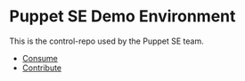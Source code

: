 Puppet SE Demo Environment
==========================

This is the control-repo used by the Puppet SE team. 

* [Consume](docs/consume.md)
* [Contribute](docs/contribute.md)
